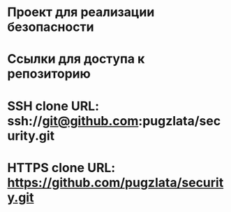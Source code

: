 # Проект для реализации безопасности 
# Ссылки для доступа к репозиторию 
# SSH clone URL: ssh://git@github.com:pugzlata/security.git
# HTTPS clone URL: https://github.com/pugzlata/security.git
